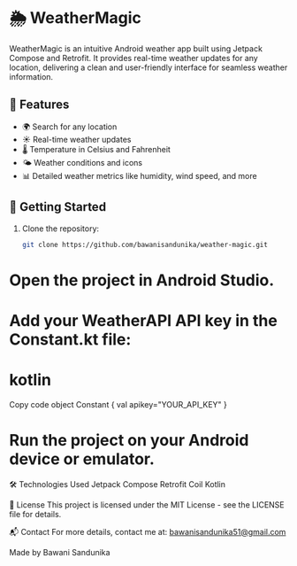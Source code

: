 # 🌦️ WeatherMagic

WeatherMagic is an intuitive Android weather app built using Jetpack Compose and Retrofit. It provides real-time weather updates for any location, delivering a clean and user-friendly interface for seamless weather information.

## 📱 Features

- 🌍 Search for any location
- ☀️ Real-time weather updates
- 🌡️ Temperature in Celsius and Fahrenheit
- 🌤️ Weather conditions and icons
- 📊 Detailed weather metrics like humidity, wind speed, and more

## 🚀 Getting Started

1. Clone the repository:
   ```bash
   git clone https://github.com/bawanisandunika/weather-magic.git
   
# Open the project in Android Studio.
# Add your WeatherAPI API key in the Constant.kt file:
# kotlin
Copy code
object Constant {
    val apikey="YOUR_API_KEY"
}
# Run the project on your Android device or emulator.
🛠️ Technologies Used
Jetpack Compose
Retrofit
Coil
Kotlin


📄 License
This project is licensed under the MIT License - see the LICENSE file for details.

📬 Contact
For more details, contact me at: bawanisandunika51@gmail.com

Made by Bawani Sandunika

